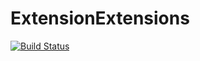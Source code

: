 # ExtensionExtensions

[![Build Status](https://github.com/longemen3000/ExtensionExtensions.jl/actions/workflows/CI.yml/badge.svg?branch=main)](https://github.com/longemen3000/ExtensionExtensions.jl/actions/workflows/CI.yml?query=branch%3Amain)
